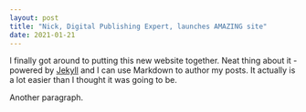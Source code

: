 ```yaml
---
layout: post
title: "Nick, Digital Publishing Expert, launches AMAZING site"
date: 2021-01-21
---
```


I finally got around to putting this new website together. Neat thing about it - powered by [Jekyll](http://jekyllrb.com) and I can use Markdown to author my posts. It actually is a lot easier than I thought it was going to be.

Another paragraph.
